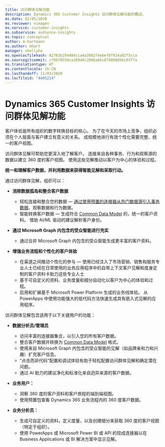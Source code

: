 ```yaml
---
title: 访问群体见解功能
description: Dynamics 365 Customer Insights 访问群体见解功能的概述。
ms.date: 02/05/2020
ms.reviewer: nimagen
ms.service: customer-insights
ms.subservice: audience-insights
ms.topic: conceptual
author: m-hartmann
ms.author: mhart
manager: shellyha
ms.openlocfilehash: 82763b294484cca4a3982f4ebef6f914a02f5cca
ms.sourcegitcommit: cf9b78559ca189d4c2086a66c879098d56c0377a
ms.translationtype: HT
ms.contentlocale: zh-CN
ms.lasthandoff: 11/03/2020
ms.locfileid: "4405214"
---
```

# <a name="dynamics-365-customer-insights-audience-insights-capability"></a>Dynamics 365 Customer Insights 访问群体见解功能

客户体验是所有组织的数字转换目标的核心。 为了在今天的市场上竞争，组织必须在个人层面与客户建立有意义的关系。 成规模地进行有效个性化需要完整、统一的客户视图。

访问群体见解可帮助您更深入地了解客户。 连接来自各种事务、行为和观察源的数据以建立 360 度的客户视图。 使用这些见解推动以客户为中心的体验和过程。

**统一和理解客户数据，并利用数据来获得智能见解和采取行动。**

通过访问群体见解，组织可以：  

- **消除数据孤岛和整合客户数据**

  - 轻松连接和整合您的数据 — [通过使用预置的连接器从热门数据源引入事务数据](data-sources.md)、观察数据和行为数据。
  - 智能转换客户数据 — 生成符合 [Common Data Model](https://docs.microsoft.com/common-data-model/) 的，统一的客户资料。 借助 AI/ML 驱动的建议解析客户身份。

- **通过 Microsoft Graph 内包含的受众智能进行充实**

  - 通过合并 Microsoft Graph 内包含的受众智能生成更丰富的客户资料。  

- **增强业务流程和个性化的客户体验**

  - 在渠道之间推动个性化的参与 — 使用已经注入了市场营销、销售和服务专业人士已经在日常使用的业务应用程序中的自带上下文客户见解和度身定制的客户资料卡助力这些专业人士
  - 基于可自定义的资料、业务度量和细分自动化以客户为中心的体验和过程。
  - 启用和扩展基于 Microsoft Power Platform 生成的业务线体验。 从 PowerApps 中使用功能强大的低代码方法快速生成具有嵌入式见解的应用程序。  

访问群体见解包含适用于以下关键用户的功能：

- **数据分析员/管理员**

  - 访问丰富的连接器集合，以引入您的所有客户数据。
  - 整合客户数据并转换为 [Common Data Model](https://docs.microsoft.com/common-data-model/) 格式。
  - 使用来自 Microsoft Graph 内包含的受众智能的见解（如品牌亲和力和兴趣）扩充客户信息。
  - “点击而非代码”配置和调试体验有助于轻松配置访问群体见解和确定潜在问题。
  - 通过 AI 助力的建议净化和标准化来自迥异来源的客户数据。  

- **业务用户：**

  - 洞察 360 度的客户资料和客户旅程的端到端视图。
  - 使用预置包查看 Dynamics 365 业务流程内的 360 度客户数据。

- **业务分析员：**

  - 生成可自定义的资料，定义度量，以及创建细分来获取 360 度的客户视图（特定于组织）。  
  - 使用 PowerApps 或 Microsoft Power BI 或 API 的现成连接器以在 Business Applications 或 BI 解决方案中显示见解。  
